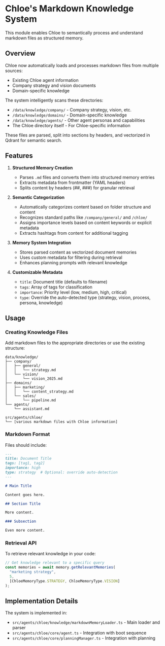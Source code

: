 # Chloe's Markdown Knowledge System

This module enables Chloe to semantically process and understand markdown files as structured memory.

## Overview

Chloe now automatically loads and processes markdown files from multiple sources:

- Existing Chloe agent information
- Company strategy and vision documents
- Domain-specific knowledge

The system intelligently scans these directories:
- `/data/knowledge/company/` - Company strategy, vision, etc.
- `/data/knowledge/domains/` - Domain-specific knowledge
- `/data/knowledge/agents/` - Other agent personas and capabilities
- The Chloe directory itself - For Chloe-specific information

These files are parsed, split into sections by headers, and vectorized in Qdrant for semantic search.

## Features

1. **Structured Memory Creation**
   - Parses `.md` files and converts them into structured memory entries
   - Extracts metadata from frontmatter (YAML headers)
   - Splits content by headers (##, ###) for granular retrieval

2. **Semantic Categorization**
   - Automatically categorizes content based on folder structure and content
   - Recognizes standard paths like `/company/general/` and `/chloe/`
   - Assigns importance levels based on content keywords or explicit metadata
   - Extracts hashtags from content for additional tagging

3. **Memory System Integration**
   - Stores parsed content as vectorized document memories
   - Uses custom metadata for filtering during retrieval
   - Enhances planning prompts with relevant knowledge

4. **Customizable Metadata**
   - `title`: Document title (defaults to filename)
   - `tags`: Array of tags for classification
   - `importance`: Priority level (low, medium, high, critical)
   - `type`: Override the auto-detected type (strategy, vision, process, persona, knowledge)

## Usage

### Creating Knowledge Files

Add markdown files to the appropriate directories or use the existing structure:

```
data/knowledge/
├── company/
│   ├── general/
│   │   └── strategy.md
│   └── vision/
│       └── vision_2025.md
├── domains/
│   ├── marketing/
│   │   └── content_strategy.md
│   └── sales/
│       └── pipeline.md
└── agents/
    └── assistant.md

src/agents/chloe/
└── [various markdown files with Chloe information]
```

### Markdown Format

Files should include:

```markdown
---
title: Document Title
tags: [tag1, tag2]
importance: high
type: strategy  # Optional: override auto-detection
---

# Main Title

Content goes here.

## Section Title

More content.

### Subsection

Even more content.
```

### Retrieval API

To retrieve relevant knowledge in your code:

```typescript
// Get knowledge relevant to a specific query
const memories = await memory.getRelevantMemories(
  "marketing strategy", 
  5, 
  [ChloeMemoryType.STRATEGY, ChloeMemoryType.VISION]
);
```

## Implementation Details

The system is implemented in:
- `src/agents/chloe/knowledge/markdownMemoryLoader.ts` - Main loader and parser
- `src/agents/chloe/core/agent.ts` - Integration with boot sequence
- `src/agents/chloe/core/planningManager.ts` - Integration with planning 